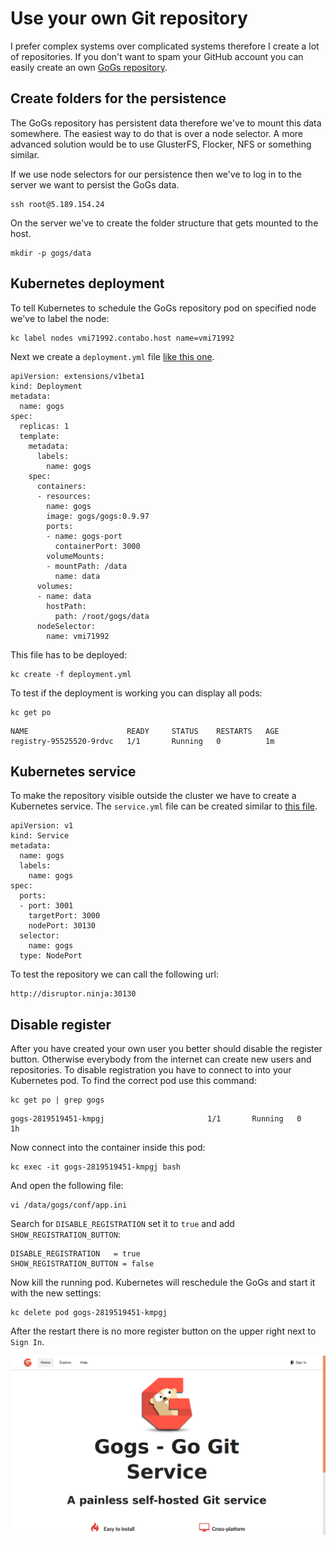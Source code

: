 # Use your own Git repository
I prefer complex systems over complicated systems therefore I create a lot of repositories.
If you don't want to spam your GitHub account you can easily create an own 
[GoGs repository](https://gogs.io/).

## Create folders for the persistence
The GoGs repository has persistent data therefore we've to mount this data somewhere.
The easiest way to do that is over a node selector. A more advanced solution would be
to use GlusterFS, Flocker, NFS or something similar.

If we use node selectors for our persistence then we've to log in to the server
we want to persist the GoGs data.

```
ssh root@5.189.154.24
```
On the server we've to create the folder structure that gets mounted to the host.
```
mkdir -p gogs/data
```

## Kubernetes deployment
To tell Kubernetes to schedule the GoGs repository pod on specified node we've to 
label the node:
```
kc label nodes vmi71992.contabo.host name=vmi71992
```
Next we create a `deployment.yml` file [like this one](https://gist.github.com/robertBrem/31b7ad46c8ee531c8dcd575989454825).
```
apiVersion: extensions/v1beta1
kind: Deployment
metadata:
  name: gogs
spec:
  replicas: 1
  template:
    metadata:
      labels:
        name: gogs
    spec:
      containers:
      - resources:
        name: gogs
        image: gogs/gogs:0.9.97
        ports:
        - name: gogs-port
          containerPort: 3000
        volumeMounts:
        - mountPath: /data
          name: data
      volumes:
      - name: data
        hostPath:
          path: /root/gogs/data
      nodeSelector:
        name: vmi71992
```
This file has to be deployed:
```
kc create -f deployment.yml
```
To test if the deployment is working you can display all pods:
```
kc get po
```
```
NAME                      READY     STATUS    RESTARTS   AGE
registry-95525520-9rdvc   1/1       Running   0          1m
```

## Kubernetes service
To make the repository visible outside the cluster we have to create a Kubernetes service.
The `service.yml` file can be created similar to [this file](https://gist.github.com/robertBrem/68706f161388b7307bb0).
```
apiVersion: v1
kind: Service
metadata:
  name: gogs
  labels:
    name: gogs
spec:
  ports:
  - port: 3001
    targetPort: 3000
    nodePort: 30130
  selector:
    name: gogs
  type: NodePort
```
To test the repository we can call the following url:
```
http://disruptor.ninja:30130
```

## Disable register
After you have created your own user you better should disable the register
button. Otherwise everybody from the internet can create new users and repositories.
To disable registration you have to connect to into your Kubernetes pod.
To find the correct pod use this command:
```
kc get po | grep gogs
```
```
gogs-2819519451-kmpgj                       1/1       Running   0          1h
```

Now connect into the container inside this pod:
```
kc exec -it gogs-2819519451-kmpgj bash
```

And open the following file:
```
vi /data/gogs/conf/app.ini
```

Search for `DISABLE_REGISTRATION` set it to `true` and add 
`SHOW_REGISTRATION_BUTTON`:
```
DISABLE_REGISTRATION   = true
SHOW_REGISTRATION_BUTTON = false
```

Now kill the running pod. Kubernetes will reschedule the GoGs and start it with
the new settings:
```
kc delete pod gogs-2819519451-kmpgj
```

After the restart there is no more register button on the upper right next to
`Sign In`.

![Without register button](images/without_register.png)